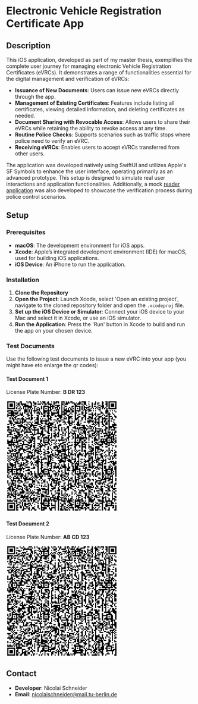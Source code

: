 # Electronic Vehicle Registration Certificate App

## Description

This iOS application, developed as part of my master thesis, exemplifies the complete user journey for managing electronic Vehicle Registration Certificates (eVRCs). It demonstrates a range of functionalities essential for the digital management and verification of eVRCs:

- **Issuance of New Documents**: Users can issue new eVRCs directly through the app.
- **Management of Existing Certificates**: Features include listing all certificates, viewing detailed information, and deleting certificates as needed.
- **Document Sharing with Revocable Access**: Allows users to share their eVRCs while retaining the ability to revoke access at any time.
- **Routine Police Checks**: Supports scenarios such as traffic stops where police need to verify an eVRC.
- **Receiving eVRCs**: Enables users to accept eVRCs transferred from other users.

The application was developed natively using SwiftUI and utilizes Apple's SF Symbols to enhance the user interface, operating primarily as an advanced prototype. This setup is designed to simulate real user interactions and application functionalities. Additionally, a mock [reader application](https://github.com/nicolaischneider/evrc-verifier-ios) was also developed to showcase the verification process during police control scenarios.

## Setup

### Prerequisites
- **macOS**: The development environment for iOS apps.
- **Xcode**: Apple’s integrated development environment (IDE) for macOS, used for building iOS applications.
- **iOS Device**: An iPhone to run the application.

### Installation
1. **Clone the Repository**
2. **Open the Project**: Launch Xcode, select 'Open an existing project', navigate to the cloned repository folder and open the `.xcodeproj` file.
3. **Set up the iOS Device or Simulator**: Connect your iOS device to your Mac and select it in Xcode, or use an iOS simulator.
4. **Run the Application**: Press the 'Run' button in Xcode to build and run the app on your chosen device.

### Test Documents

Use the following test documents to issue a new eVRC into your app (you might have eto enlarge the qr codes):

#### Test Document 1 

License Plate Number: **B DR 123**

<img src="qrCodes/bdr123.png" width="300" height="300" alt="B DR 123">

#### Test Document 2

License Plate Number: **AB CD 123**

<img src="qrCodes/abcd123.png" width="300" height="300" alt="AB CD 123">

## Contact
- **Developer**: Nicolai Schneider
- **Email**: nicolaischneider@mail.tu-berlin.de